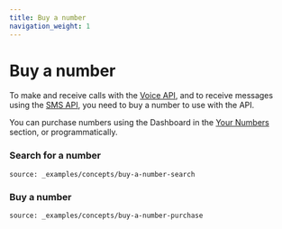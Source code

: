 ```yaml
---
title: Buy a number
navigation_weight: 1
---
```


# Buy a number

To make and receive calls with the [Voice API](/voice/), and to receive messages using the [SMS API](/sms/), you need to buy a number to use with the API.

You can purchase numbers using the Dashboard in the [Your Numbers](https://dashboard.nexmo.com/your-numbers) section, or programmatically.

### Search for a number

```tabbed_content
source: _examples/concepts/buy-a-number-search
```

### Buy a number

```tabbed_content
source: _examples/concepts/buy-a-number-purchase
```
